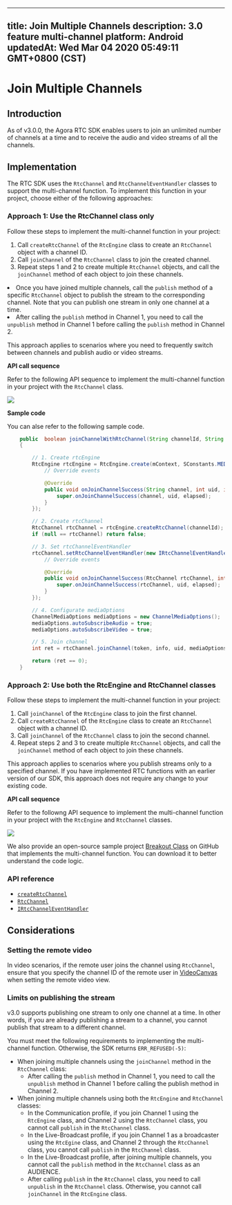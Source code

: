 
---
title: Join Multiple Channels
description: 3.0 feature multi-channel
platform: Android
updatedAt: Wed Mar 04 2020 05:49:11 GMT+0800 (CST)
---
# Join Multiple Channels
## Introduction

As of v3.0.0, the Agora RTC SDK enables users to join an unlimited number of channels at a time and to receive the audio and video streams of all the channels.

## Implementation

The RTC SDK uses the `RtcChannel` and `RtcChannelEventHandler` classes to support the multi-channel function. To implement this function in your project, choose either of the following approaches:

### Approach 1: Use the RtcChannel class only

Follow these steps to implement the multi-channel function in your project:

1. Call `createRtcChannel` of the `RtcEngine` class to create an `RtcChannel` object with a channel ID.
2. Call `joinChannel` of the `RtcChannel` class to join the created channel.
3. Repeat steps 1 and 2 to create multiple `RtcChannel` objects, and call the `joinChannel` method of each object to join these channels.

<div class="alert note">
	<li>Once you have joined multiple channels, call the <code>publish</code> method of a specific <code>RtcChannel</code> object to publish the stream to the corresponding channel. Note that you can publish one stream in only one channel at a time.
	<li>After calling the <code>publish</code> method in Channel 1, you need to call the <code>unpublish</code> method in Channel 1 before calling the <code>publish</code> method in Channel 2.
</div>

This approach applies to scenarios where you need to frequently switch between channels and publish audio or video streams.

**API call sequence**

Refer to the following API sequence to implement the multi-channel function in your project with the `RtcChannel` class.

![](https://web-cdn.agora.io/docs-files/1575876020101)

**Sample code**

You can alse refer to the following sample code.

```Java
    public  boolean joinChannelWithRtcChannel(String channelId, String token, String info, int uid)
    {

        // 1. Create rtcEngine
        RtcEngine rtcEngine = RtcEngine.create(mContext, SConstants.MEDIA_APP_ID, new IRtcEngineEventHandler() {
            // Override events

            @Override
            public void onJoinChannelSuccess(String channel, int uid, int elapsed) {
                super.onJoinChannelSuccess(channel, uid, elapsed);
            }
        });

        // 2. Create rtcChannel
        RtcChannel rtcChannel = rtcEngine.createRtcChannel(channelId);
        if (null == rtcChannel) return false;

        // 3. Set rtcChannelEventHandler
        rtcChannel.setRtcChannelEventHandler(new IRtcChannelEventHandler() {
            // Override events

            @Override
            public void onJoinChannelSuccess(RtcChannel rtcChannel, int uid, int elapsed) {
                super.onJoinChannelSuccess(rtcChannel, uid, elapsed);
            }
        });

        // 4. Configurate mediaOptions
        ChannelMediaOptions mediaOptions = new ChannelMediaOptions();
        mediaOptions.autoSubscribeAudio = true;
        mediaOptions.autoSubscribeVideo = true;

        // 5. Join channel
        int ret = rtcChannel.joinChannel(token, info, uid, mediaOptions);

        return (ret == 0);
    }
```

### Approach 2: Use both the RtcEngine and RtcChannel classes

Follow these steps to implement the multi-channel function in your project:

1. Call `joinChannel` of the `RtcEngine` class to join the first channel.
2. Call `createRtcChannel` of the `RtcEngine` class to create an `RtcChannel` object with a channel ID.
3. Call `joinChannel` of the `RtcChannel` class to join the second channel.
4. Repeat steps 2 and 3 to create multiple `RtcChannel` objects, and call the `joinChannel` method of each object to join these channels.

This approach applies to scenarios where you publish streams only to a specified channel. If you have implemented RTC functions with an earlier version of our SDK, this approach does not require any change to your existing code.

**API call sequence**

Refer to the followng API sequence to implement the multi-channel function in your project with the `RtcEngine` and `RtcChannel` classes.

![](https://web-cdn.agora.io/docs-files/1575876078992)

We also provide an open-source sample project [Breakout Class](https://github.com/AgoraIO-Usecase/Breakout-Class/tree/master/breakout-windows) on GitHub that implements the multi-channel function. You can download it to better understand the code logic.

### API reference

- [`createRtcChannel`](https://docs.agora.io/en/Video/API%20Reference/java/v3.0.0/classio_1_1agora_1_1rtc_1_1_rtc_engine.html#a9eb0770851a8ba489564f72f9b280bca)
- [`RtcChannel`](https://docs.agora.io/en/Video/API%20Reference/java/v3.0.0/classio_1_1agora_1_1rtc_1_1_rtc_channel.html) 
- [`IRtcChannelEventHandler`](https://docs.agora.io/en/Video/API%20Reference/java/v3.0.0/classio_1_1agora_1_1rtc_1_1_i_rtc_channel_event_handler.html) 

## Considerations

### Setting the remote video

In video scenarios, if the remote user joins the channel using `RtcChannel`, ensure that you specify the channel ID of the remote user in  [VideoCanvas](https://docs.agora.io/en/Video/API%20Reference/java/v3.0.0/classio_1_1agora_1_1rtc_1_1video_1_1_video_canvas.html) when setting the remote video view. 

### Limits on publishing the stream

v3.0 supports publishing one stream to only one channel at a time. In other words, if you are already publishing a stream to a channel, you cannot publish that stream to a different channel.

You must meet the following requirements to implementing the multi-channel function. Otherwise, the  SDK returns `ERR_REFUSED(-5)`:

- When joining multiple channels using the `joinChannel` method in the `RtcChannel` class:
  - After calling the `publish` method in Channel 1, you need to call the `unpublish` method in Channel 1 before calling the publish method in Channel 2.
- When joining multiple channels using both the `RtcEngine` and `RtcChannel` classes:
  - In the Communication profile, if you join Channel 1 using the `RtcEngine` class, and Channel 2 using the `RtcChannel` class, you cannot call `publish` in the `RtcChannel` class.
  - In the Live-Broadcast profile, if you join Channel 1 as a broadcaster using the `RtcEgine` class, and Channel 2 through the `RtcChannel` class, you cannot call `publish` in the `RtcChannel` class.
  - In the Live-Broadcast profile, after joining multiple channels, you cannot call the `publish` method in the `RtcChannel` class as an AUDIENCE.
  - After calling `publish` in the `RtcChannel` class, you need to call `unpublish` in the `RtcChannel` class. Otherwise, you cannot call `joinChannel` in the `RtcEngine` class.
